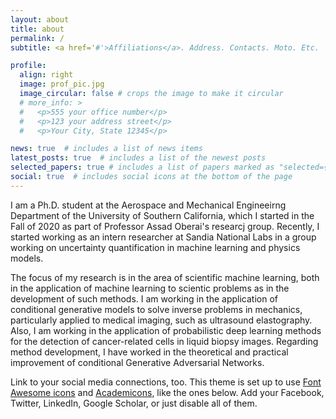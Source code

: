 ```yaml
---
layout: about
title: about
permalink: /
subtitle: <a href='#'>Affiliations</a>. Address. Contacts. Moto. Etc.

profile:
  align: right
  image: prof_pic.jpg
  image_circular: false # crops the image to make it circular
  # more_info: >
  #   <p>555 your office number</p>
  #   <p>123 your address street</p>
  #   <p>Your City, State 12345</p>

news: true  # includes a list of news items
latest_posts: true  # includes a list of the newest posts
selected_papers: true # includes a list of papers marked as "selected={true}"
social: true  # includes social icons at the bottom of the page
---
```


I am a Ph.D. student at the Aerospace and Mechanical Engineeirng Department of the University of Southern California, which I started in the Fall of 2020 as part of Professor Assad Oberai's researcj group. Recently, I started working as an intern researcher at Sandia National Labs in a group working on uncertainty quantification in machine learning and physics models.

The focus of my research is in the area of scientific machine learning, both in the application of machine learning to scientic problems as in the development of such methods. I am working in the application of conditional generative models to solve inverse problems in mechanics, particularly applied to medical imaging, such as ultrasound elastography. Also, I am working in the application of probabilistic deep learning methods for the detection of cancer-related cells in liquid biopsy images. Regarding method development, I have worked in the theoretical and practical improvement of conditional Generative Adversarial Networks.

Link to your social media connections, too. This theme is set up to use [Font Awesome icons](http://fortawesome.github.io/Font-Awesome/) and [Academicons](https://jpswalsh.github.io/academicons/), like the ones below. Add your Facebook, Twitter, LinkedIn, Google Scholar, or just disable all of them.
